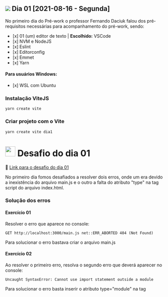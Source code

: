 <h2><img src="https://user-images.githubusercontent.com/4163340/130160199-7b021ab6-8d96-4955-b41c-4506968afe98.png"/> Dia 01 [2021-08-16 - Segunda]</h2>
<p>No primeiro dia do Pré-work o professor Fernando Daciuk falou dos pré-requisitos necessárias para acompanhamento do pré-work, sendo:</p>
<ul>
  <li>[x] 01 (um) editor de texto | <strong>Escolhido:</strong> VSCode </li>
  <li>[x] NVM e NodeJS</li>
  <li>[x] Eslint</li>
  <li>[x] Editorconfig</li>
  <li>[x] Emmet</li>
  <li>[x] Yarn</li>  
</ul>
<h4>Para usuários Windows:</h4>
<ul>
  <li>[x] WSL com Ubuntu</li>
</ul>
<h3>Instalação ViteJS</h3>

```
yarn create vite
```

### Criar projeto com o Vite

```
yarn create vite dia1
```

### 

# <img src="https://user-images.githubusercontent.com/4163340/130159194-488e54e5-a6e0-49d1-9b9c-7b78d232ba70.png" height="32"/> Desafio do dia 01

<p>🔗 <a href="https://github.com/brainnco/desafios-pre-work-b-academy/tree/main/dia1">Link para o desafio do dia 01</a></p>

<p>No primeiro dia fomos desafiados a resolver dois erros, onde um era devido a inexistência do arquivo main.js e o outro a falta do atributo "type" na tag script do arquivo index.html.</P>

### Solução dos erros

#### Exercício 01

<p>Resolver o erro que aparece no console:</p>

```
GET http://localhost:3000/main.js net::ERR_ABORTED 404 (Not Found)
```

<p>Para solucionar o erro bastava criar o arquivo main.js</p>

#### Exercício 02

<p>Ao resolver o primeiro erro, resolva o segundo erro que deverá aparecer no console:</p>

```
Uncaught SyntaxError: Cannot use import statement outside a module
```

<p>Para solucionar o erro basta inserir o atributo type="module" na tag <script/></p>

#### Exercício 03

<p>Olhe novamente para o console, e resolva o próximo erro:</p>

```
main.js:3 Uncaught TypeError: Cannot set property 'innerHTML' of null
```

<p>Para solucionar bastava ou criar a div #app ou colocar o ID app em alguma div.</p>

#### Exercício 04

<p>Crie um link no HTML (fora da div .app), e adicione à ele um evento de clique. O clique nesse botão deverá alternar a visibilidade do .app: se o .app estiver visível, ele deverá ser escondido. Se estiver escondido, o clique deve exibí-lo.</p>

<p>Para facilitar a visualização, minha filha me deu a ideia que eu implementasse o feitiço do Mapa do Maroto do filme Harry Potter e o Prisioneiro de Askaban, que ficou conforme as imagens abaixo, para implementar adicionei um addEventListener no botão e toggleAttribute na div#app:</p>

```
import './style.css';

document.querySelector('#app').innerHTML = `
  <div class="mapa">
  <h1>O Mapa do Maroto</h1>
  <img src="./src/imgs/mapa_maroto.jpg" alt="Mapa do Salteador">
  </div>
`;

const btnLink = document.querySelector('[data-js="btnLink"]');
const appContainer = document.querySelector('#app');

btnLink.addEventListener('click', () => {
  appContainer.toggleAttribute('hidden');
  btnLink.innerHTML = appContainer.hasAttribute('hidden')
    ? 'Eu juro solenemente que não vou fazer nada de bom.'
    : 'Malfeito feito';
});
```

### Com a div #app desabilitada:

![image](https://user-images.githubusercontent.com/4163340/129776083-e807baaf-c270-4fe8-adc4-3cbac6c172d9.png)

### Com a div #app habilitada:

![image](https://user-images.githubusercontent.com/4163340/129776949-cfdf8256-6d8d-48ec-b096-2ef2fb2271b4.png)
